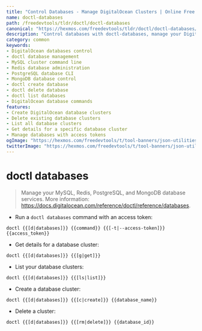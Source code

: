 ```yaml
---
title: "Control Databases - Manage DigitalOcean Clusters | Online Free DevTools by Hexmos"
name: doctl-databases
path: /freedevtools/tldr/doctl/doctl-databases
canonical: "https://hexmos.com/freedevtools/tldr/doctl/doctl-databases/"
description: "Control databases with doctl-databases, manage your DigitalOcean MySQL, Redis, PostgreSQL, and MongoDB clusters easily. Free online tool, no registration required."
category: common
keywords:
- DigitalOcean databases control
- doctl database management
- MySQL cluster command line
- Redis database administration
- PostgreSQL database CLI
- MongoDB database control
- doctl create database
- doctl delete database
- doctl list databases
- DigitalOcean database commands
features:
- Create DigitalOcean database clusters
- Delete existing database clusters
- List all database clusters
- Get details for a specific database cluster
- Manage databases with access tokens
ogImage: "https://hexmos.com/freedevtools/t/tool-banners/json-utilities-banner.png"
twitterImage: "https://hexmos.com/freedevtools/t/tool-banners/json-utilities-banner.png"
---
```


# doctl databases

> Manage your MySQL, Redis, PostgreSQL, and MongoDB database services.
> More information: <https://docs.digitalocean.com/reference/doctl/reference/databases>.

- Run a `doctl databases` command with an access token:

`doctl {{[d|databases]}} {{command}} {{[-t|--access-token]}} {{access_token}}`

- Get details for a database cluster:

`doctl {{[d|databases]}} {{[g|get]}}`

- List your database clusters:

`doctl {{[d|databases]}} {{[ls|list]}}`

- Create a database cluster:

`doctl {{[d|databases]}} {{[c|create]}} {{database_name}}`

- Delete a cluster:

`doctl {{[d|databases]}} {{[rm|delete]}} {{database_id}}`
